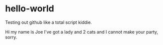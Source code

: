 # hello-world
Testing out github like a total script kiddie.

Hi my name is Joe I've got a lady and 2 cats and I cannot make your party, sorry.
